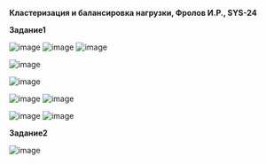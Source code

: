 **Кластеризация и балансировка нагрузки, Фролов И.Р., SYS-24**

**Задание1**


![image](https://github.com/beast86m/Claster_Balancing/assets/47268167/6c50f12f-0b63-4a9c-a90b-1590e8184e31)
![image](https://github.com/beast86m/Claster_Balancing/assets/47268167/5cf703bf-3ce4-4a2c-8505-388ef1a0626e)
![image](https://github.com/beast86m/Claster_Balancing/assets/47268167/79cc7ab5-6927-43e1-8ebe-10d8613b4795)

![image](https://github.com/beast86m/Claster_Balancing/assets/47268167/7006a89b-9ea1-4a1b-9de1-1c1c51a4f335)

![image](https://github.com/beast86m/Claster_Balancing/assets/47268167/966a2e08-5904-4a48-861b-8f8091580848)

![image](https://github.com/beast86m/Claster_Balancing/assets/47268167/b75e6c34-4b24-45d1-b7ae-c781958fbc76)
![image](https://github.com/beast86m/Claster_Balancing/assets/47268167/605eee15-19ac-4efb-9574-9f77058f1a82)

![image](https://github.com/beast86m/Claster_Balancing/assets/47268167/57a5820f-1826-482c-b1f8-470466ea4e14)
![image](https://github.com/beast86m/Claster_Balancing/assets/47268167/7b473bee-7867-419e-b979-4b88496d00cd)

**Задание2**

![image](https://github.com/beast86m/Claster_Balancing/assets/47268167/f7f1ef86-9b9d-4152-865d-baf12e75f948)







